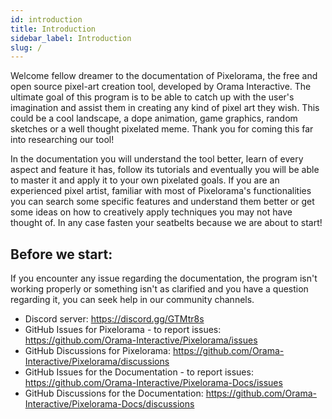 ```yaml
---
id: introduction
title: Introduction
sidebar_label: Introduction
slug: /
---
```


Welcome fellow dreamer to the documentation of Pixelorama, the free and open source pixel-art creation tool, developed by Orama Interactive. The ultimate goal of this program is to be able to catch up with the user's imagination and assist them in creating any kind of pixel art they wish. This could be a cool landscape, a dope animation, game graphics, random sketches or a well thought pixelated meme. Thank you for coming this far into researching our tool!

In the documentation you will understand the tool better, learn of every aspect and feature it has, follow its tutorials and eventually you will be able to master it and apply it to your own pixelated goals. If you are an experienced pixel artist, familiar with most of Pixelorama's functionalities you can search some specific features and understand them better or get some ideas on how to creatively apply techniques you may not have thought of. In any case fasten your seatbelts because we are about to start!

## Before we start:
If you encounter any issue regarding the documentation, the program isn't working properly or something isn't as clarified and you have a question regarding it, you can seek help in our community channels.

- Discord server: https://discord.gg/GTMtr8s
- GitHub Issues for Pixelorama - to report issues: https://github.com/Orama-Interactive/Pixelorama/issues
- GitHub Discussions for Pixelorama: https://github.com/Orama-Interactive/Pixelorama/discussions
- GitHub Issues for the Documentation - to report issues: https://github.com/Orama-Interactive/Pixelorama-Docs/issues
- GitHub Discussions for the Documentation: https://github.com/Orama-Interactive/Pixelorama-Docs/discussions